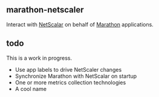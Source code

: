marathon-netscaler
------------------

Interact with [NetScalar](https://www.citrix.com/products/netscaler-application-delivery-controller/overview.html) on behalf of [Marathon](https://mesosphere.github.io/marathon) applications.

## todo

This is a work in progress.

- Use app labels to drive NetScaler changes
- Synchronize Marathon with NetScalar on startup
- One or more metrics collection technologies
- A cool name
